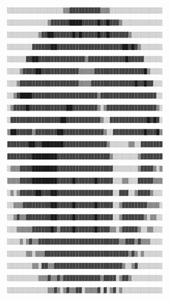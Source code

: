                                     ░░░░░░░░░░░░░░░░░░▒▒▓▓▓▓▓▓▓▓▓▓▒▒▒░░░░░░░░░░░░░░░░░
                                    ░░░░░░░░░░░░░▒▓▓▓▓▓▓████▓▓▓▓▓█▓▓█▓▓▓▒░░░░░░░░░░░░░
                                    ░░░░░░░░░░▒▓▓██▓▓▓▓▓▓█▓█▓▓▓▓▓█▓▓█▓▓▓▓▓▓▒░░░░░░░░░░
                                    ░░░░░░░░▓▓▓▓▓▓██▓▓▓▓▓▓▓▓▓▓▓▓▓▓▓▓▓▓▓▓▓██▓█▓▒░░░░░░░
                                    ░░░░░░▓▓██▓▓▓▓▓▓▓▓▓▓▓▓▓▓▓▒▓▓▓▓▓▓▓▓▓▓▓▓█▓▓▓▓▓░░░░░░
                                    ░░░░▒▓▓▓▓██▓▓▓▓▓▓▓▓▓▓▓▓▒▒▒▒▒▓▓▓▓▓▓▓▓▓▓▓▓▓▓▓▓█▒░░░░
                                    ░░░▒▓▓▓▓▓▓▓▓▓▓▓▓▓▓▓▓▓▓▓▒▒▒▒▓▓▓▓▓▓▓▓▓▓▓▓▓▓█▓▓█▓▓░░░
                                    ░░▒▓████▓▓▓▓▓▓▓▓▓▓▓▓▓▓▓▓▓▓▓▓▓▒▓▓▓▓▓▓▓▓▓▓▓▓▓▓▓▓▓▓░░
                                    ░▒▓▓▓▓█▓▓▓▓▓▓▓▓▓▓▓▓██▓▓▓▓▓▓▓▓▒░▒▓▓▓▓▓▓▓▓▓▓▓▓▓▓▓▓▒░
                                    ░▓▓▓▓▓▓▓▓▓▓▓▓▓▓▓▓██▓▓▓▓▓▓▓▓▓▓▓▒░░▓▓▓▓▓▓▓▓▓▓▓▓█▓█▓░
                                    ▒██▓▓▓▓▓▒▓▓▓▓▓▓▓██▓▓▓▓▓▓▓▓▓▓▓▓▓▒░░▓▓▓▓▓▓▓▓▓▓█▓▓▓█▒
                                    ▓▓▓▓▓▓▓██▓▓███████▓▓▓▓▓▓▓▓▓▓▓▓▓▓▒░░░░░░▒▒░░▓▓▓▓▓▓▓
                                    ▓▓▓▓▓▓▓▓████████▓▓▓▓▓▓▓▓▓▓▓▓▓▓▓▓▓▒░░░░░░░░▒▓▓▓▓▓▓▓
                                    ░▒▒▒▓▓▓▓████████▓▓▓▓▓▓▓▓▓▓▓▓▓▓▓▓▓▓░░░░░░░░▒▓▓▓▓▒░▒
                                    ▒▒▒▒▓▓▓▓████████▓▓▓▓▓█▓▓▓▓▓▓█▓▓▓▓▓░░░▒▒░░░▓▓▓▓▓▒▒▒
                                    ░▒░▒▓▓▓▓▓██▓▓▓██▓▓▓▓▓▓▓▓▓▓▓▓▓▓▓▓▓▓░░▓▓▓░░▒▓▓▓▓▒░░░
                                    ░░▒▒▒▓▓▓▓▓▓▓▓▓██▓▓▓▓▓█▓▓▓▓▓▓█▓▓▓▓▓░░▒▓▓▓▓▓▓▓▓▒▒▒▒░
                                    ░░▒▓▒▒▓▓▓▓▓▓▓▓██▓▓▓▓▓█▓▓▓▓▓▓█▓▓▓▓▓░░▒▓▓▓▓▓▓▓▒░▒▒░░
                                    ░░░▒▒▒▒▒▓▓▓▓▓▓█▓▒▓▓▓▓█▓▓▓▓▓▓█▓▓▓▓▒▒░▒▓▓▓▓▓▒░░▒▒░░░
                                    ░░░░▒░▒▓▒▒▓▓▓▓▓▓▓▓▓▓▓▓▓▓▓▓▓▓▓▓▓▓▓▓▓▓▒▒▓▓▓▒▓▒▒▒░░░░
                                    ░░░░░░▒▒░▒▒▒▓▓▓▓▓▓▓▓▓▓▓▓▓▓▓▓▓▓▓▓▓▓▓▓▓▓▓▒▓▒░▒░░░░░░
                                    ░░░░░░░░▒▒░▓▓▒▒▓▓▓▓▓▓▓▓▓▓▓▓▓▓▓▓▓▓▓▓▓▓▒░░▒▓░░░░░░░░
                                    ░░░░░░░░░░▒▒▒▓▒▒▓▒▓▓▓▓▓▓▓▓▓▓▓▓▒▓▓▓▓░▒▓▓▒░░░░░░░░░░
                                    ░░░░░░░░░░░░░▒▒▓▒░▒▓▒▒▓▓░▒▒▒▒▓░▓░▒▓░▒░░░░░░░░░░░░░
